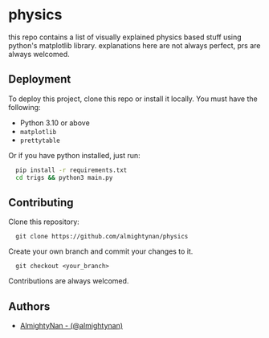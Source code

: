 
# physics

this repo contains a list of visually explained physics based stuff using python's matplotlib library. explanations here are not always perfect, prs are always welcomed.



## Deployment

To deploy this project, clone this repo or install it locally. You must have the following: 
- Python 3.10 or above
- `matplotlib`
- `prettytable`

Or if you have python installed, just run:
```bash
  pip install -r requirements.txt
  cd trigs && python3 main.py
```


## Contributing

Clone this repository:
```
  git clone https://github.com/almightynan/physics
```
Create your own branch and commit your changes to it.
```
  git checkout <your_branch>
```

Contributions are always welcomed.

## Authors

- [AlmightyNan - (@almightynan)](https://www.github.com/almightynan)


